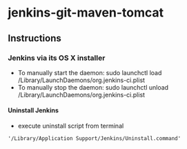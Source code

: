 # jenkins-git-maven-tomcat

## Instructions
### Jenkins via its OS X installer
- To manually start the daemon: sudo launchctl load /Library/LaunchDaemons/org.jenkins-ci.plist
- To manually stop the daemon: sudo launchctl unload /Library/LaunchDaemons/org.jenkins-ci.plist
#### Uninstall Jenkins
- execute uninstall script from terminal
```
'/Library/Application Support/Jenkins/Uninstall.command'
```
